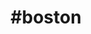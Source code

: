 ---
title: "#boston"
hashtag: "boston"
tags:
  - Cities I have visited
  - City
  - Massachusetts
---